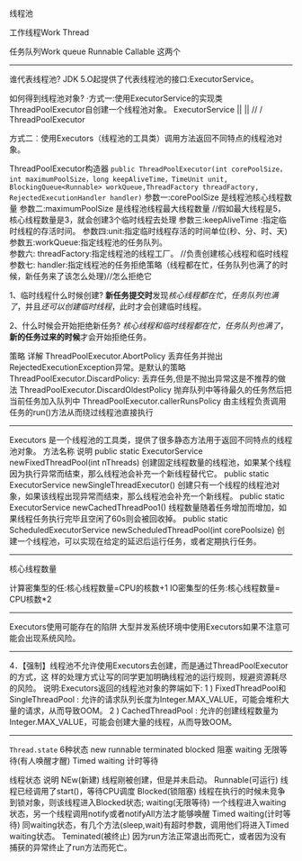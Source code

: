 线程池

工作线程Work Thread

任务队列Work queue
Runnable Callable 这两个

-----------------------------------------
谁代表线程池?
JDK 5.O起提供了代表线程池的接口:ExecutorService。

如何得到线程池对象?
·方式一:使用ExecutorService的实现类ThreadPoolExecutor自创建一个线程池对象。
ExecutorService
     ||
     ||
    \/\/
     \/
ThreadPoolExecutor

方式二︰使用Executors（线程池的工具类）调用方法返回不同特点的线程池对象。


ThreadPoolExecutor构造器
`public ThreadPoolExecutor(int corePoolSize，int maximumPoolSize，long keepAliveTime，TimeUnit unit,
BlockingQueue<Runnable> workQueue,ThreadFactory threadFactory,
RejectedExecutionHandler handler)`
参数一:corePoolSize 是线程池核心线程数量
参数二:maximumPoolSize 是线程池线程最大线程数量 //假如最大线程是5，核心线程数量是3，就会创建3个临时线程去处理
参数三:keepAliveTime :指定临时线程的存活时间。
参数四:unit:指定临时线程存活的时间单位(秒、分、时、天)
参数五:workQueue:指定线程池的任务队列。   
参数六: threadFactory:指定线程池的线程工厂。 //负责创建核心线程和临时线程
参数七: handler:指定线程池的任务拒绝策略（线程都在忙，任务队列也满了的时候，新任务来了该怎么处理)//怎么拒绝它


1、临时线程什么时候创建?
**新任务提交时**发现*核心线程都在忙*，_任务队列也满了_，并且*还可以创建临时线程*，此时才会创建临时线程。

2、什么时候会开始拒绝新任务?
_核心线程和临时线程都在忙，任务队列也满了_，**新的任务过来的时候**才会开始拒绝任务。


策略                                                              详解
ThreadPoolExecutor.AbortPolicy                      丢弃任务并抛出RejectedExecutionException异常。是默认的策略
ThreadPoolExecutor.DiscardPolicy:                   丢弃任务,但是不抛出异常这是不推荐的做法
ThreadPoolExecutor.DiscardOldestPolicy              抛弃队列中等待最久的任务然后把当前任务加入队列中
ThreadPoolExecutor.callerRunsPolicy                 由主线程负责调用任务的run()方法从而绕过线程池直接执行


------------------------------------------------------------------------------------------
Executors
是一个线程池的工具类，提供了很多静态方法用于返回不同特点的线程池对象。
方法名称                                                                                        说明
public static ExecutorService newFixedThreadPool(int nThreads)                       创建固定线程数量的线程池，如果某个线程因为执行异常而结束，那么线程池会补充一个新线程替代它。
public static ExecutorService newSingleThreadExecutor()                                 创建只有一个线程的线程池对象，如果该线程出现异常而结束，那么线程池会补充一个新线程。
public static ExecutorService newCachedThreadPoo1()                                 线程数量随着任务增加而增加，如果线程任务执行完毕且空闲了60s则会被回收掉。
public static ScheduledExecutorService newScheduledThreadPool(int corePoolsize)     创建一个线程池，可以实现在给定的延迟后运行任务，或者定期执行任务。


----------------------------------------------------------------------------------------
核心线程数量

计算密集型的任:核心线程数量=CPU的核数+1
IO密集型的任务:核心线程数量= CPU核数*2

-----------------------------------------------------------------------------------------
Executors使用可能存在的陷阱
大型并发系统环境中使用Executors如果不注意可能会出现系统风险。

----------------------------------------------------------------------------------------
4．【强制】线程池不允许使用Executors去创建，而是通过ThreadPoolExecutor的方式，这
样的处理方式让写的同学更加明确线程池的运行规则，规避资源耗尽的风险。
说明:Executors返回的线程池对象的弊端如下:
1 ) FixedThreadPool和SingleThreadPool :
允许的请求队列长度为Integer.MAX_VALUE，可能会堆积大量的请求，从而导致OOM。
2 ) CachedThreadPool :
允许的创建线程数量为Integer.MAX_VALUE，可能会创建大量的线程，从而导致OOM。

--------------------------------------------------------------------------
`Thread.state` 6种状态
new runnable terminated 
blocked 阻塞
waiting 无限等待(有人唤醒才醒)
Timed waiting 计时等待


线程状态                                                                            说明
NEw(新建)                                                          线程刚被创建，但是并未启动。
Runnable(可运行)                                                   线程已经调用了start()，等待CPU调度
Blocked(锁阻塞)                                                    线程在执行的时候未竞争到锁对象，则该线程进入Blocked状态;
waiting(无限等待)                                                   一个线程进入waiting状态，另一个线程调用notify或者notifyAll方法才能够唤醒
Timed waiting(计时等待)                                             同waiting状态，有几个方法(sleep,wait)有超时参数，调用他们将进入Timed waiting状态。
Teminated(被终止)                                                  因为run方法正常退出而死亡，或者因为没有捕获的异常终止了run方法而死亡。


